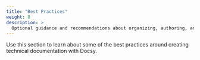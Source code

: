 ```yaml
---
title: "Best Practices"
weight: 8
description: >
  Optional guidance and recommendations about organizing, authoring, and managing your technical documentation.
---
```


Use this section to learn about some of the best practices around creating technical documentation with Docsy.
